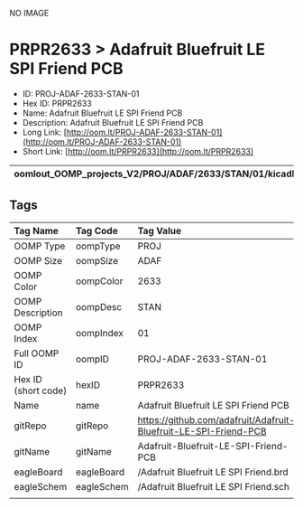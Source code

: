 


  
NO IMAGE  
# PRPR2633 > Adafruit Bluefruit LE SPI Friend PCB

- ID: PROJ-ADAF-2633-STAN-01
- Hex ID: PRPR2633
- Name: Adafruit Bluefruit LE SPI Friend PCB
- Description: Adafruit Bluefruit LE SPI Friend PCB
- Long Link: [http://oom.lt/PROJ-ADAF-2633-STAN-01](http://oom.lt/PROJ-ADAF-2633-STAN-01)
- Short Link: [http://oom.lt/PRPR2633](http://oom.lt/PRPR2633)
  

|oomlout_OOMP_projects_V2/PROJ/ADAF/2633/STAN/01/kicadPcb3dFront.png|oomlout_OOMP_projects_V2/PROJ/ADAF/2633/STAN/01/kicadPcb3dBack.png|oomlout_OOMP_projects_V2/PROJ/ADAF/2633/STAN/01/kicadPcb3d.png||
| :---: | :---: | :---: | :---: |

## Tags
  

|Tag Name|Tag Code|Tag Value|
| :--- | :--- | :--- |
|OOMP Type|oompType|PROJ|
|OOMP Size|oompSize|ADAF|
|OOMP Color|oompColor|2633|
|OOMP Description|oompDesc|STAN|
|OOMP Index|oompIndex|01|
|Full OOMP ID|oompID|PROJ-ADAF-2633-STAN-01|
|Hex ID (short code)|hexID|PRPR2633|
|Name|name|Adafruit Bluefruit LE SPI Friend PCB|
|gitRepo|gitRepo|https://github.com/adafruit/Adafruit-Bluefruit-LE-SPI-Friend-PCB|
|gitName|gitName|Adafruit-Bluefruit-LE-SPI-Friend-PCB|
|eagleBoard|eagleBoard|/Adafruit Bluefruit LE SPI Friend.brd|
|eagleSchem|eagleSchem|/Adafruit Bluefruit LE SPI Friend.sch|
||||
